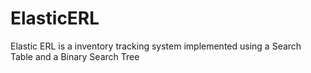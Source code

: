 # ElasticERL

Elastic ERL is a inventory tracking system implemented using a Search Table and a Binary Search Tree
